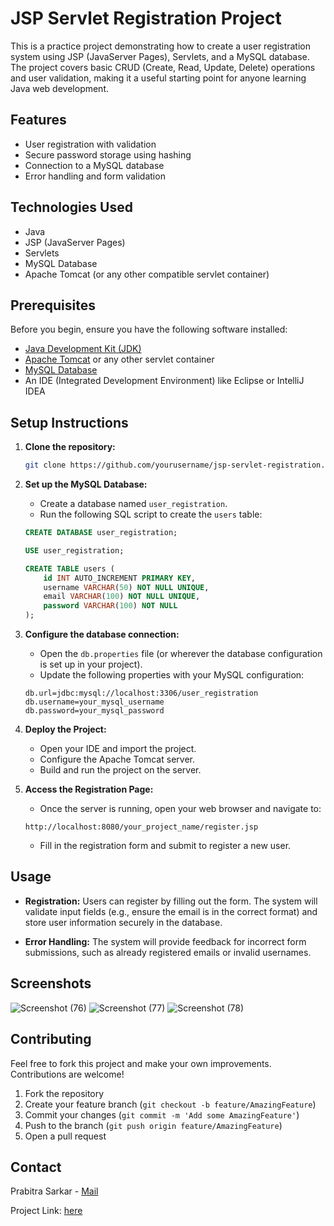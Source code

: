 # JSP Servlet Registration Project

This is a practice project demonstrating how to create a user registration system using JSP (JavaServer Pages), Servlets, and a MySQL database. The project covers basic CRUD (Create, Read, Update, Delete) operations and user validation, making it a useful starting point for anyone learning Java web development.

## Features

- User registration with validation
- Secure password storage using hashing
- Connection to a MySQL database
- Error handling and form validation


## Technologies Used

- Java
- JSP (JavaServer Pages)
- Servlets
- MySQL Database
- Apache Tomcat (or any other compatible servlet container)

## Prerequisites

Before you begin, ensure you have the following software installed:

- [Java Development Kit (JDK)](https://www.oracle.com/java/technologies/javase-jdk11-downloads.html)
- [Apache Tomcat](http://tomcat.apache.org/) or any other servlet container
- [MySQL Database](https://www.mysql.com/downloads/)
- An IDE (Integrated Development Environment) like Eclipse or IntelliJ IDEA

## Setup Instructions

1. **Clone the repository:**

    ```bash
    git clone https://github.com/yourusername/jsp-servlet-registration.git
    ```

2. **Set up the MySQL Database:**

    - Create a database named `user_registration`.
    - Run the following SQL script to create the `users` table:

    ```sql
    CREATE DATABASE user_registration;

    USE user_registration;

    CREATE TABLE users (
        id INT AUTO_INCREMENT PRIMARY KEY,
        username VARCHAR(50) NOT NULL UNIQUE,
        email VARCHAR(100) NOT NULL UNIQUE,
        password VARCHAR(100) NOT NULL
    );
    ```

3. **Configure the database connection:**

    - Open the `db.properties` file (or wherever the database configuration is set up in your project).
    - Update the following properties with your MySQL configuration:

    ```properties
    db.url=jdbc:mysql://localhost:3306/user_registration
    db.username=your_mysql_username
    db.password=your_mysql_password
    ```

4. **Deploy the Project:**

    - Open your IDE and import the project.
    - Configure the Apache Tomcat server.
    - Build and run the project on the server.

5. **Access the Registration Page:**

    - Once the server is running, open your web browser and navigate to:

    ```
    http://localhost:8080/your_project_name/register.jsp
    ```

    - Fill in the registration form and submit to register a new user.

## Usage

- **Registration:** Users can register by filling out the form. The system will validate input fields (e.g., ensure the email is in the correct format) and store user information securely in the database.

- **Error Handling:** The system will provide feedback for incorrect form submissions, such as already registered emails or invalid usernames.

## Screenshots

![Screenshot (76)](https://github.com/user-attachments/assets/d02d53b6-1d38-48e4-aac4-d4d3046c156b)
![Screenshot (77)](https://github.com/user-attachments/assets/5b4c26d7-0d62-4ca9-950d-383ce9db105e)
![Screenshot (78)](https://github.com/user-attachments/assets/d510caab-c634-4298-9556-0d6f79884282)


## Contributing

Feel free to fork this project and make your own improvements. Contributions are welcome!

1. Fork the repository
2. Create your feature branch (`git checkout -b feature/AmazingFeature`)
3. Commit your changes (`git commit -m 'Add some AmazingFeature'`)
4. Push to the branch (`git push origin feature/AmazingFeature`)
5. Open a pull request



## Contact

Prabitra Sarkar - [Mail](sarkarprabitra2019@gmail.com)

Project Link: [here]( https://github.com/Yourpabi2002/Registration_servlet_jsp.git)




